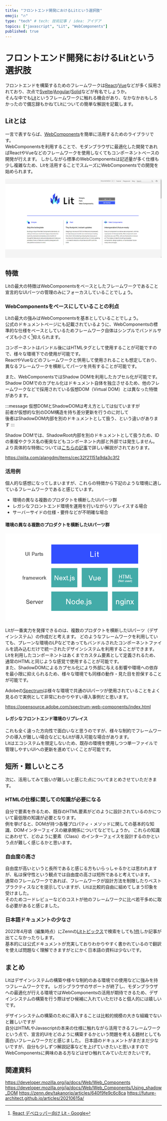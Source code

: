 ```yaml
---
title: "フロントエンド開発におけるLitという選択肢"
emoji: "🔥"
type: "tech" # tech: 技術記事 / idea: アイデア
topics: ["javascript", "Lit", "WebComponents"]
published: true
---
```


# フロントエンド開発におけるLitという選択肢

フロントエンドを構築するためのフレームワークは[React](https://ja.reactjs.org/)/[Vue](https://jp.vuejs.org/index.html)などが多く採用されており、次点で[Svelte](https://svelte.jp/)/[Angular](https://angular.jp/)/[Solid](https://www.solidjs.com/)などが有名でしょうか。  
そんな中でも[Lit](https://lit.dev/)というフレームワークに触れる機会があり、なかなかおもしろかったので備忘録もかねてLitについての簡単な解説を記載します。

## Litとは

一言で表すならば、[WebComponents](https://developer.mozilla.org/ja/docs/Web/Web_Components)を簡単に活用するためのライブラリです。  
WebComponentsを利用することで、モダンブラウザに最適化した開発であればReactやVueなどのフレームワークを使用しなくてもコンポーネントベースの開発が行えます。
しかしながら標準のWebComponentsは記述量が多く仕様も少し複雑なため、Litを活用することでスムーズにWebComponentsでの開発を始められます。

[![LitWebサイト](/images/articles/lit-overview/lit-website.jpg)](https://lit.dev/)

## 特徴

Litの最大の特徴はWebComponentsをベースとしたフレームワークであること  
宣言的なUIパーツの管理のみにフォーカスしていることでしょう。

### WebComponentsをベースにしていることの利点

Litの最大の強みはWebComponentsを基本としていることでしょう。  
公式のドキュメントページにも記載されているように、WebComponentsの標準的な仕様をベースとしているためフレームワーク自体はシンプルでバンドルサイズも小さく[^1]抑えられます。

[^1]: [React デベロッパー向け Lit - Google](https://codelabs.developers.google.com/codelabs/lit-2-for-react-devs?hl=ja#1)

コンポーネントはバンドル後にはHTMLタグとして使用することが可能ですので、様々な環境下での使用が可能です。  
ReactやVueなどのフレームワークと併用して使用されることも想定しており、異なるフレームワークを横断してパーツを共有することが可能です。

また、WebComponentsではShadow DOMを利用したカプセル化が可能です。  
Shadow DOMでのカプセル化はドキュメント自体を独立させるため、他のフレームワークなどで採用されている仮想DOM（Virtual DOM）とは異なった特徴があります。

:::message
仮想DOMとShadowDOMは考え方としては似ていますが  
前者が仮想的な別のDOM構造を持ち差分更新を行うのに対して  
後者はShadowDOM内部を別のドキュメントとして扱う、という違いがあります
:::

Shadow DOMでは、ShadowRoot内部を別のドキュメントとして扱うため、IDの重複やクラス名の衝突などもコンポーネント内部と外部では発生しません。  
より具体的な特徴については[こちらの記事](https://qiita.com/alangdm/items/cec32f21151a9da3c3f2)で詳しい解説がされております。

https://qiita.com/alangdm/items/cec32f21151a9da3c3f2

### 活用例

個人的な感想になってしまいますが、これらの特徴から下記のような環境に適しているフレームワークであると感じています。

- 環境の異なる複数のプロダクトを横断したUIパーツ群
- レガシなフロントエンド環境を運用を行いながらリプレイスする場合
- サーバーサイドの仕様・要件などが不明確な場合

#### 環境の異なる複数のプロダクトを横断したUIパーツ群

![Next.jsでのMPA,Vueを使用したSPA,フレームワークを使用しないプレーンなWebサイトすべての環境を統一したUIパーツの作成が可能](/images/articles/lit-overview/use-case.png)

Litが一番実力を発揮できるのは、複数のプロダクトを横断したUIパーツ（デザインシステム）の作成だと考えます。
どのようなフレームワークを利用していても、プレーンな環境のLPなどであってもバンドルされたコンポーネントファイルを読み込むだけで統一されたデザインシステムを利用することができます。  
Litを利用したコンポーネントはあくまでカスタム要素として定義されるため、通常のHTMLと同じような感覚で使用することが可能です。  
また、ShadowDOMによるカプセル化により外部に与える影響や環境への依存を最小限に抑えられるため、様々な環境でも同様の動作・見た目を担保することが可能です。

Adobeの[Spectrum](https://opensource.adobe.com/spectrum-web-components/index.html)は様々な環境で共通のUIパーツが使用されていることをよく見るので実例として非常にわかりやすい導入事例だと思います。

https://opensource.adobe.com/spectrum-web-components/index.html

#### レガシなフロントエンド環境のリプレイス

これも全く違った方向性で面白いなと思うのですが、様々な制約でフレームワークの導入が難しい場合などにもLitが導入可能な場合があります。  
Litはエコシステムを限定しないため、既存の環境を使用しつつ単一ファイルで管理しやすいUIへの更新を進めていくことが可能です。

## 短所・難しいところ

次に、活用してみて扱いが難しいと感じた点についてまとめさせていただきます。

### HTMLの仕様に関しての知識が必要になる

自分で要素を作るため、既存のHTML要素がどのように設計されているのかについて最低限の知識が必要となります。  
例を挙げると、DOMが持つ各種プロパティ・メソッドに関しての基本的な知識、DOMインターフェイスの継承関係についてなどでしょうか。
これらの知識にあわせて、どのように要素（Class）のインターフェイスを設計するのかという点が難しく感じるかと思います。

### 自由度の高さ

自由度が高いというと長所であると感じる方もいらっしゃるかとは思われますが、私は保守性という観点では自由度の高さは短所であると考えています。  
通常のフレームワークであれば、フレームワークが設計方法を制限したりベストプラクティスなどを提示していますが、Litは比較的自由に組めてしまう印象を受けました。  
そのためコードレビューなどのコストが他のフレームワークに比べ若干多めに取る必要があると感じました。

### 日本語ドキュメントの少なさ

2022年4月頃（編集時点）にZennの[Litトピックス](https://zenn.dev/topics/lit)で検索をしても[1件](https://zenn.dev/takanorip/articles/640f9fe9c6c8ca)しか記事が出てこなかったりします。  
基本的には公式ドキュメントが充実しておりわかりやすく書かれているので翻訳を使えば問題なく理解できますがとにかく日本語の資料は少ないです。

## まとめ

Litはデザインシステムの構築や様々な制約のある環境での使用などに強みを持つフレームワークです。
レガシブラウザのサポートが終了し、モダンブラウザへの最適化が行える環境ではWebComponentsの活用が期待できるため、デザインシステムの構築を行う際はぜひ候補に入れていただけると個人的には嬉しいです。

デザインシステムの構築のために導入することは比較的規模の大きな組織でないと難しいですが  
自分はHTMLやJavascriptの本来の仕様に触れながら活用できるフレームワークという点で、宣言的UIをどのように構築するかという問題を考える題材としても面白いフレームワークだと感じました。
日本語のドキュメントがまだまだ少ないですが、自分も少しずつ解説記事などを上げていきたいと思いますのでWebComponentsに興味のある方などはぜひ触れてみていただきたいです。

## 関連資料

https://developer.mozilla.org/ja/docs/Web/Web_Components
https://developer.mozilla.org/ja/docs/Web/Web_Components/Using_shadow_DOM
https://zenn.dev/takanorip/articles/640f9fe9c6c8ca
https://future-architect.github.io/articles/20210615a/

